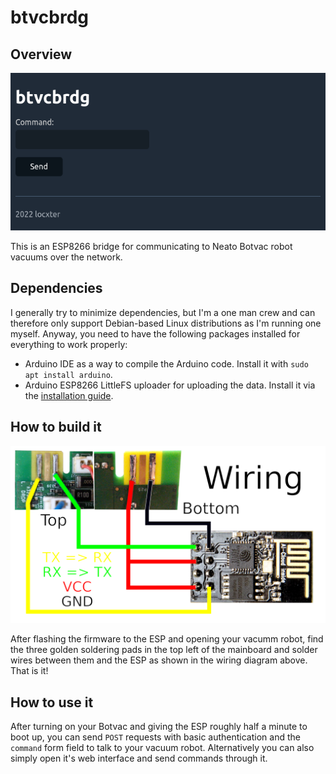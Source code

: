 # btvcbrdg

## Overview

![Overview image](overview.png)

This is an ESP8266 bridge for communicating to Neato Botvac robot vacuums over the network.

## Dependencies

I generally try to minimize dependencies, but I'm a one man crew and can therefore only support Debian-based Linux distributions as I'm running one myself. Anyway, you need to have the following packages installed for everything to work properly:

- Arduino IDE as a way to compile the Arduino code. Install it with `sudo apt install arduino`.
- Arduino ESP8266 LittleFS uploader for uploading the data. Install it via the [installation guide](https://github.com/earlephilhower/arduino-esp8266littlefs-plugin).

## How to build it

![Wiring diagram](wiring.png)

After flashing the firmware to the ESP and opening your vacumm robot, find the three golden soldering pads in the top left of the mainboard and solder wires between them and the ESP as shown in the wiring diagram above. That is it!

## How to use it

After turning on your Botvac and giving the ESP roughly half a minute to boot up, you can send `POST` requests with basic authentication and the `command` form field to talk to your vacuum robot. Alternatively you can also simply open it's web interface and send commands through it.
